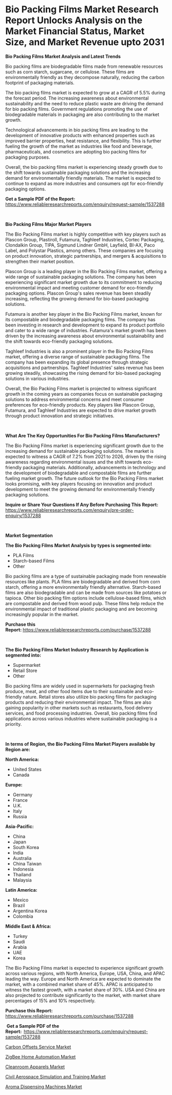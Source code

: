 <p><h1>Bio Packing Films Market Research Report Unlocks Analysis on the Market Financial Status, Market Size, and Market Revenue upto 2031</h1></p><p><strong>Bio Packing Films Market Analysis and Latest Trends</strong></p>
<p><p>Bio packing films are biodegradable films made from renewable resources such as corn starch, sugarcane, or cellulose. These films are environmentally friendly as they decompose naturally, reducing the carbon footprint of packaging materials.</p><p>The bio packing films market is expected to grow at a CAGR of 5.5% during the forecast period. The increasing awareness about environmental sustainability and the need to reduce plastic waste are driving the demand for bio packing films. Government regulations promoting the use of biodegradable materials in packaging are also contributing to the market growth.</p><p>Technological advancements in bio packing films are leading to the development of innovative products with enhanced properties such as improved barrier properties, heat resistance, and flexibility. This is further fueling the growth of the market as industries like food and beverage, pharmaceuticals, and cosmetics are adopting bio packing films for packaging purposes.</p><p>Overall, the bio packing films market is experiencing steady growth due to the shift towards sustainable packaging solutions and the increasing demand for environmentally friendly materials. The market is expected to continue to expand as more industries and consumers opt for eco-friendly packaging options.</p></p>
<p><strong>Get a Sample PDF of the Report:&nbsp;</strong> <a href="https://www.reliableresearchreports.com/enquiry/request-sample/1537288">https://www.reliableresearchreports.com/enquiry/request-sample/1537288</a></p>
<p>&nbsp;</p>
<p><strong>Bio Packing Films Major Market Players</strong></p>
<p><p>The Bio Packing Films market is highly competitive with key players such as Plascon Group, Plastiroll, Futamura, Taghleef Industries, Cortec Packaging, Clondalkin Group, TIPA, Sigmund Lindner GmbH, Layfield, BI-AX, Paco Label, and Polystar Plastics, among others. These companies are focusing on product innovation, strategic partnerships, and mergers & acquisitions to strengthen their market position.</p><p>Plascon Group is a leading player in the Bio Packing Films market, offering a wide range of sustainable packaging solutions. The company has been experiencing significant market growth due to its commitment to reducing environmental impact and meeting customer demand for eco-friendly packaging options. Plascon Group's sales revenue has been steadily increasing, reflecting the growing demand for bio-based packaging solutions.</p><p>Futamura is another key player in the Bio Packing Films market, known for its compostable and biodegradable packaging films. The company has been investing in research and development to expand its product portfolio and cater to a wide range of industries. Futamura's market growth has been driven by the increasing awareness about environmental sustainability and the shift towards eco-friendly packaging solutions.</p><p>Taghleef Industries is also a prominent player in the Bio Packing Films market, offering a diverse range of sustainable packaging films. The company has been expanding its global presence through strategic acquisitions and partnerships. Taghleef Industries' sales revenue has been growing steadily, showcasing the rising demand for bio-based packaging solutions in various industries.</p><p>Overall, the Bio Packing Films market is projected to witness significant growth in the coming years as companies focus on sustainable packaging solutions to address environmental concerns and meet consumer preferences for eco-friendly products. Key players like Plascon Group, Futamura, and Taghleef Industries are expected to drive market growth through product innovation and strategic initiatives.</p></p>
<p>&nbsp;</p>
<p><strong>What Are The Key Opportunities For Bio Packing Films Manufacturers?</strong></p>
<p><p>The Bio Packing Films market is experiencing significant growth due to the increasing demand for sustainable packaging solutions. The market is expected to witness a CAGR of 7.2% from 2021 to 2026, driven by the rising awareness regarding environmental issues and the shift towards eco-friendly packaging materials. Additionally, advancements in technology and the development of biodegradable and compostable films are further fueling market growth. The future outlook for the Bio Packing Films market looks promising, with key players focusing on innovation and product development to meet the growing demand for environmentally friendly packaging solutions.</p></p>
<p><strong>Inquire or Share Your Questions If Any Before Purchasing This Report:</strong> <a href="https://www.reliableresearchreports.com/enquiry/pre-order-enquiry/1537288">https://www.reliableresearchreports.com/enquiry/pre-order-enquiry/1537288</a></p>
<p>&nbsp;</p>
<p><strong>Market Segmentation</strong></p>
<p><strong>The Bio Packing Films Market Analysis by types is segmented into:</strong></p>
<p><ul><li>PLA Films</li><li>Starch-based Films</li><li>Other</li></ul></p>
<p><p>Bio packing films are a type of sustainable packaging made from renewable resources like plants. PLA films are biodegradable and derived from corn starch, offering a more environmentally friendly alternative. Starch-based films are also biodegradable and can be made from sources like potatoes or tapioca. Other bio packing film options include cellulose-based films, which are compostable and derived from wood pulp. These films help reduce the environmental impact of traditional plastic packaging and are becoming increasingly popular in the market.</p></p>
<p><strong>Purchase this Report:&nbsp;</strong><a href="https://www.reliableresearchreports.com/purchase/1537288">https://www.reliableresearchreports.com/purchase/1537288</a></p>
<p>&nbsp;</p>
<p><strong>The Bio Packing Films Market Industry Research by Application is segmented into:</strong></p>
<p><ul><li>Supermarket</li><li>Retail Store</li><li>Other</li></ul></p>
<p><p>Bio packing films are widely used in supermarkets for packaging fresh produce, meat, and other food items due to their sustainable and eco-friendly nature. Retail stores also utilize bio packing films for packaging products and reducing their environmental impact. The films are also gaining popularity in other markets such as restaurants, food delivery services, and food processing industries. Overall, bio packing films find applications across various industries where sustainable packaging is a priority.</p></p>
<p>&nbsp;</p>
<p><strong>In terms of Region, the Bio Packing Films Market Players available by Region are:</strong></p>
<p>
    <p> <strong> North America: </strong>
        <ul>
            <li>United States</li>
            <li>Canada</li>
        </ul>
        </p> 
    <p> <strong> Europe: </strong>
        <ul>
            <li>Germany</li>
            <li>France</li>
            <li>U.K.</li>
            <li>Italy</li>
            <li>Russia</li>
        </ul>
        </p> 
    <p> <strong> Asia-Pacific: </strong>
        <ul>
            <li>China</li>
            <li>Japan</li>
            <li>South Korea</li>
            <li>India</li>
            <li>Australia</li>
            <li>China Taiwan</li>
            <li>Indonesia</li>
            <li>Thailand</li>
            <li>Malaysia</li>
        </ul>
        </p> 
    <p> <strong> Latin America: </strong>
        <ul>
            <li>Mexico</li>
            <li>Brazil</li>
            <li>Argentina Korea</li>
            <li>Colombia</li>
        </ul>
        </p> 
    <p> <strong> Middle East & Africa: </strong>
        <ul>
            <li>Turkey</li>
            <li>Saudi</li>
            <li>Arabia</li>
            <li>UAE</li>
            <li>Korea</li>
        </ul>
    </p>
    </p>
<p><p>The Bio Packing Films market is expected to experience significant growth across various regions, with North America, Europe, USA, China, and APAC leading the way. Europe and North America are expected to dominate the market, with a combined market share of 45%. APAC is anticipated to witness the fastest growth, with a market share of 30%. USA and China are also projected to contribute significantly to the market, with market share percentages of 15% and 10% respectively.</p></p>
<p><strong>Purchase this Report: </strong><a href="https://www.reliableresearchreports.com/purchase/1537288">https://www.reliableresearchreports.com/purchase/1537288</a></p>
<p>&nbsp;<strong>Get a Sample PDF of the Report:&nbsp;&nbsp;</strong><a href="https://www.reliableresearchreports.com/enquiry/request-sample/1537288">https://www.reliableresearchreports.com/enquiry/request-sample/1537288</a></p>
<p><strong></strong></p>
<p><p><a href="https://github.com/jerrycopelandthomaswsqd8q/Market-Research-Report-List-1/blob/main/carbon-offsets-service-market.md">Carbon Offsets Service Market</a></p><p><a href="https://medium.com/p/3254e6e8d5ab/edit">ZigBee Home Automation Market</a></p><p><a href="https://medium.com/p/870d46192b9e/edit">Cleanroom Apparels Market</a></p><p><a href="https://medium.com/p/0f46424f117e/edit">Civil Aerospace Simulation and Training Market</a></p><p><a href="https://github.com/brenzgnarento/Market-Research-Report-List-1/blob/main/aroma-dispensing-machines-market.md">Aroma Dispensing Machines Market</a></p></p>